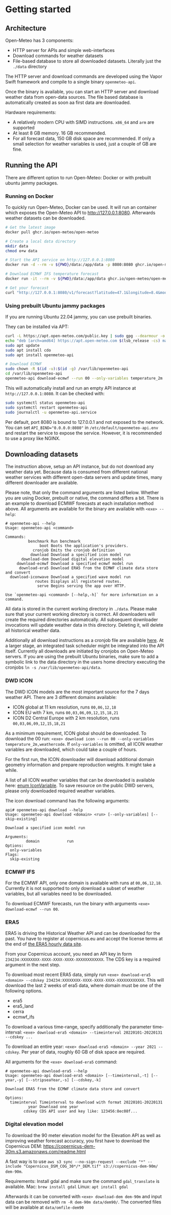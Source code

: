 # Getting started

## Architecture
Open-Meteo has 3 components:
- HTTP server for APIs and simple web-interfaces
- Download commands for weather datasets
- File-based database to store all downloaded datasets. Literally just the `./data` directory

The HTTP server and download commands are developed using the Vapor Swift framework and compile to a single binary `openmeteo-api`. 

Once the binary is available, you can start an HTTP server and download weather data from open-data sources. The file based database is automatically created as soon aa first data are downloaded.

Hardware requirements:
- A relatively modern CPU with SIMD instructions. `x86_64` and `arm` are supported
- At least 8 GB memory. 16 GB recommended.
- For all forecast data, 150 GB disk space are recommended. If only a small selection for weather variables is used, just a couple of GB are fine.

## Running the API
There are different option to run Open-Meteo: Docker or with prebuilt ubuntu jammy packages.

### Running on Docker
To quickly run Open-Meteo, Docker can be used. It will run an container which exposes the Open-Meteo API to http://127.0.0.1:8080. Afterwards weather datasets can be downloaded. 

```bash
# Get the latest image
docker pull ghcr.io/open-meteo/open-meteo

# Create a local data directory
mkdir data
chmod o+w data

# Start the API service on http://127.0.0.1:8080
docker run -d --rm -v ${PWD}/data:/app/data -p 8080:8080 ghcr.io/open-meteo/open-meteo

# Download ECMWF IFS temperature forecast 
docker run -it --rm -v ${PWD}/data:/app/data ghcr.io/open-meteo/open-meteo download-ecmwf --run 00 --only-variables temperature_2m

# Get your forecast
curl "http://127.0.0.1:8080/v1/forecast?latitude=47.1&longitude=8.4&models=ecmwf_ifs04&hourly=temperature_2m"
```

### Using prebuilt Ubuntu jammy packages
If you are running Ubuntu 22.04 jammy, you can use prebuilt binaries.

They can be installed via APT:
```bash
curl -L https://apt.open-meteo.com/public.key | sudo gpg --dearmour -o /etc/apt/trusted.gpg.d/openmeteo.gpg
echo "deb [arch=amd64] https://apt.open-meteo.com $(lsb_release -cs) main" | sudo tee /etc/apt/sources.list.d/openmeteo-api.list
sudo apt update
sudo apt install cdo
sudo apt install openmeteo-api

# Download ECMWF
sudo chown -R $(id -u):$(id -g) /var/lib/openmeteo-api
cd /var/lib/openmeteo-api
openmeteo-api download-ecmwf --run 00 --only-variables temperature_2m
```

This will automatically install and run an empty API instance at `http://127.0.0.1:8080`. It can be checked with:
```bash
sudo systemctl status openmeteo-api
sudo systemctl restart openmeteo-api
sudo journalctl -u openmeteo-api.service
```

Per default, port 8080 is bound to 127.0.0.1 and not exposed to the network. You can set `API_BIND="0.0.0.0:8080"` in `/etc/default/openmeteo-api.env` and restart the service to expose the service. However, it is recommended to use a proxy like NGINX.

## Downloading datasets
The instruction above, setup an API instance, but do not download any weather data yet. Because data is consumed from different national weather services with different open-data servers and update times, many different downloader are available.

Please note, that only the command arguments are listed below. Whether you are using Docker, prebuilt or native, the command differs a bit. There is an example to download ECMWF forecasts at each installation method above. All arguments are available for the binary are available with `<exe> --help`:

```
# openmeteo-api --help
Usage: openmeteo-api <command>

Commands:
          benchmark Run benchmark
               boot Boots the application's providers.
            cronjob Emits the cronjob definition
           download Download a specified icon model run
       download-dem Download digital elevation model
     download-ecmwf Download a specified ecmwf model run
      download-era5 Download ERA5 from the ECMWF climate data store and convert
  download-iconwave Download a specified wave model run
             routes Displays all registered routes.
              serve Begins serving the app over HTTP.

Use `openmeteo-api <command> [--help,-h]` for more information on a command.
```

All data is stored in the current working directory in `./data`. Please make sure that your current working directory is correct. All downloaders will create the required directories automatically. All subsequent downloader invocations will update weather data in this directory. Deleting it, will delete all historical weather data.

Additionally all download instructions as a cronjob file are available [here](https://github.com/open-meteo/open-meteo/blob/main/Sources/App/Commands/CronjobCommand.swift). At a larger stage, an integrated task scheduler might be integrated into the API itself. Currently all downloads are initiated by cronjobs on Open-Meteo servers. If you are using the prebuilt Ubuntu binaries, make sure to add a symbolic link to the data directory in the users home directory executing the cronjobs `ln -s /var/lib/openmeteo-api/data`.

### DWD ICON
The DWD ICON models are the most important source for the 7 days weather API. There are 3 different domains available:
- ICON global at 11 km resolution, runs `00,06,12,18`
- ICON EU with 7 km, runs `00,03,06,09,12,15,18,21`
- ICON D2 Central Europe with 2 km resolution, runs `00,03,06,09,12,15,18,21`

As a minimum requirement, ICON global should be downloaded. To download the 00 run: `<exe> download icon --run 00 --only-variables temperature_2m,weathercode`. If `only-variables` is omitted, all ICON weather variables are downloaded, which could take a couple of hours.

For the first run, the ICON downloader will download additional domain geometry information and prepare reproduction weights. It might take a while.

A list of all ICON weather variables that can be downloaded is available here: [enum IconVariable](https://github.com/open-meteo/open-meteo/blob/main/Sources/App/Icon/Icon.swift#L173). To save resource on the public DWD servers, please only downloaded required weather variables.

The icon download command has the following arguments:
```
api# openmeteo-api download --help
Usage: openmeteo-api download <domain> <run> [--only-variables] [--skip-existing]

Download a specified icon model run

Arguments:
         domain            run
Options:
  only-variables
Flags:
  skip-existing
```

### ECMWF IFS
For the ECMWF API, only one domain is available with runs at `00,06,12,18`. Currently it is not supported to only download a subset of weather variables, but all variables need to be downloaded.

To download ECMWF forecasts, run the binary with arguments `<exe> download-ecmwf --run 00`.


### ERA5
ERA5 is driving the Historical Weather API and can be downloaded for the past. You have to register at copernicus.eu and accept the license terms at the end of [the ERA5 hourly data site](https://cds.climate.copernicus.eu/cdsapp#!/dataset/reanalysis-era5-single-levels?tab=overview).

From your Copernicus account, you need an API key in form `234234:XXXXXXXX-XXXX-XXXX-XXXX-XXXXXXXXXXXX`. The CDS key is a required argument in the next step.

To download most recent ERA5 data, simply run `<exe> download-era5 <domain> --cdskey 234234:XXXXXXXX-XXXX-XXXX-XXXX-XXXXXXXXXXXX`. This will download the last 2 weeks of era5 data,
where domain must be one of the following options.
- era5
- era5_land
- cerra
- ecmwf_ifs

To download a various time-range, specify additionally the parameter time-interval: `<exe> download-era5 <domain> --timeinterval 20220101-20220131 --cdskey ...`

To download an entire year: `<exe> download-era5 <domain> --year 2021 --cdskey`. Per year of data, roughly 60 GB of disk space are required.

All arguments for the `<exe> download-era5` command:
```
# openmeteo-api download-era5 --help
Usage: openmeteo-api download-era5 <domain> [--timeinterval,-t] [--year,-y] [--stripseaYear,-s] [--cdskey,-k]

Download ERA5 from the ECMWF climate data store and convert

Options:
  timeinterval Timeinterval to download with format 20220101-20220131
          year Download one year
        cdskey CDS API user and key like: 123456:8ec08f...
```

### Digital elevation model
To download the 90 meter elevation model for the Elevation API as well as improving weather forecast accuracy, you first have to download the Copernicus DEM: https://copernicus-dem-30m.s3.amazonaws.com/readme.html

A fast way is to use `aws s3 sync --no-sign-request --exclude "*" --include "Copernicus_DSM_COG_30*/*_DEM.tif" s3://copernicus-dem-90m/ dem-90m`.

Requirements: Install gdal and make sure the command `gdal_translate` is available. Mac: `brew install gdal` Linux: `apt install gdal`

Afterwards it can be converted with `<exe> download-dem dem-90m` and input data can be removed with `rm -R dem-90m data/dem90/`. The converted files will be available at `data/omfile-dem90`
